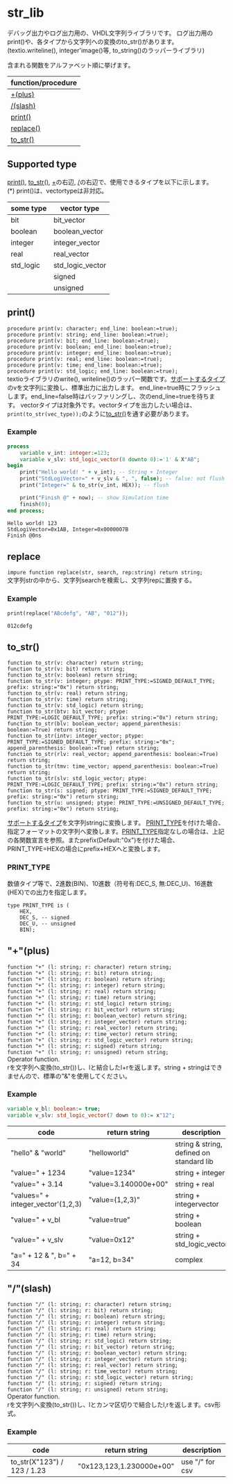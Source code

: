 # str_lib
デバッグ出力やログ出力用の、VHDL文字列ライブラリです。
ログ出力用のprint()や、各タイプから文字列への変換のto_str()があります。
(textio.writeline(), integer'image()等, to_string()のラッパーライブラリ)

含まれる関数をアルファベット順に挙げます。

| function/procedure |
| - |
| [+(plus)](#plus) |
| [/(slash)](#slash) |
| [print()](#print)
| [replace()](#replace) |
| [to_str()](#to_str) |

## Supported type
[print()](#print), [to_str()](#to_str), [+](#+)の右辺, [/](#/)の右辺で、使用できるタイプを以下に示します。  
(*) print()は、vectortypeは非対応。

| some type | vector type | 
| - | - |
| bit | bit_vector |
| boolean | boolean_vector |
| integer | integer_vector |
| real | real_vector |
| std_logic | std_logic_vector |
| |  signed
| | unsigned |

## print()
`procedure print(v: character; end_line: boolean:=true);`  
`procedure print(v: string; end_line: boolean:=true);`  
`procedure print(v: bit; end_line: boolean:=true);`  
`procedure print(v: boolean; end_line: boolean:=true);`  
`procedure print(v: integer; end_line: boolean:=true);`  
`procedure print(v: real; end_line: boolean:=true);`  
`procedure print(v: time; end_line: boolean:=true);`  
`procedure print(v: std_logic; end_line: boolean:=true);`  
textioライブラリのwrite(), writeline()のラッパー関数です。[サポートするタイプ](#supported-type)のvを文字列に変換し、標準出力に出力します。
end_line=true時にフラッシュします。end_line=false時はバッファリングし、次のend_line=trueを待ちます。
vectorタイプは対象外です。vectorタイプを出力したい場合は、`print(to_str(vec_type));`のように[to_str()](#to_str)を通す必要があります。

### Example
```VHDL
process
    variable v_int: integer:=123;
    variable v_slv: std_logic_vector(8 downto 0):='1' & X"AB";
begin
    print("Hello world! " + v_int); -- String + Integer
    print("StdLogiVector=" + v_slv & ", ", false); -- false: not flush
    print("Integer=" & to_str(v_int, HEX)); -- flush

    print("Finish @" + now); -- show Simulation time
    finish(0);
end process;
```
```log
Hello world! 123
StdLogiVector=0x1AB, Integer=0x0000007B
Finish @0ns
```

## replace
`impure function replace(str, search, rep:string) return string;`  
文字列strの中から、文字列searchを検索し、文字列repに置換する。

### Example
```VHDL
print(replace("ABcdefg", "AB", "012"));
```
```log
012cdefg
```

## to_str()
`function to_str(v: character) return string;`  
`function to_str(v: bit) return string;`  
`function to_str(v: boolean) return string;`  
`function to_str(v: integer; ptype: PRINT_TYPE:=SIGNED_DEFAULT_TYPE; prefix: string:="0x") return string;`  
`function to_str(v: real) return string;`  
`function to_str(v: time) return string;`  
`function to_str(v: std_logic) return string;`  
`function to_str(btv: bit_vector; ptype: PRINT_TYPE:=LOGIC_DEFAULT_TYPE; prefix: string:="0x") return string;`  
`function to_str(blv: boolean_vector; append_parenthesis: boolean:=True) return string;`  
`function to_str(intv: integer_vector; ptype: PRINT_TYPE:=SIGNED_DEFAULT_TYPE; prefix: string:="0x"; append_parenthesis: boolean:=True) return string;`  
`function to_str(rlv: real_vector; append_parenthesis: boolean:=True) return string;`  
`function to_str(tmv: time_vector; append_parenthesis: boolean:=True) return string;`  
`function to_str(slv: std_logic_vector; ptype: PRINT_TYPE:=LOGIC_DEFAULT_TYPE; prefix: string:="0x") return string;`  
`function to_str(s: signed; ptype: PRINT_TYPE:=SIGNED_DEFAULT_TYPE; prefix: string:="0x") return string;`  
`function to_str(u: unsigned; ptype: PRINT_TYPE:=UNSIGNED_DEFAULT_TYPE; prefix: string:="0x") return string;`  

[サポートするタイプ](#supported-type)を文字列stringに変換します。 [PRINT_TYPE](#print_type)を付けた場合、指定フォーマットの文字列へ変換します。[PRINT_TYPE](#print_type)指定なしの場合は、上記の各関数宣言を参照。またprefix(Default:"0x")を付けた場合、PRINT_TYPE=HEXの場合にprefix+HEXへと変換します。

### PRINT_TYPE
数値タイプ等で、2進数(BIN)、10進数（符号有:DEC_S, 無:DEC_U)、16進数(HEX)での出力を指定します。
```
type PRINT_TYPE is (
    HEX,
    DEC_S, -- signed
    DEC_U, -- unsigned
    BIN);
```

## "+"(plus)
`function "+" (l: string; r: character) return string;`  
`function "+" (l: string; r: bit) return string;`  
`function "+" (l: string; r: boolean) return string;`  
`function "+" (l: string; r: integer) return string;`  
`function "+" (l: string; r: real) return string;`  
`function "+" (l: string; r: time) return string;`  
`function "+" (l: string; r: std_logic) return string;`  
`function "+" (l: string; r: bit_vector) return string;`  
`function "+" (l: string; r: boolean_vector) return string;`  
`function "+" (l: string; r: integer_vector) return string;`  
`function "+" (l: string; r: real_vector) return string;`  
`function "+" (l: string; r: time_vector) return string;`  
`function "+" (l: string; r: std_logic_vector) return string;`  
`function "+" (l: string; r: signed) return string;`  
`function "+" (l: string; r: unsigned) return string;`  
Operator function.  
rを文字列へ変換(to_str())し、lと結合したl+rを返します。string + stringはできませんので、標準の"&"を使用してください。

### Example
```VHDL
variable v_bl: boolean:= true; 
variable v_slv: std_logic_vector(7 down to 0):= x"12";
```
| code | return string | description | 
| - | - | - |
| "hello" & "world" | "helloworld" | string & string, defined on standard lib |
| "value=" + 1234 | "value=1234" | string + integer |
| "value=" + 3.14 | "value=3.140000e+00" | string + real |
| "values=" + integer_vector'(1,2,3)| "value=(1,2,3)" | string + integervector |
| "value=" + v_bl | "value=true" | string + boolean |
| "value=" + v_slv | "value=0x12" | string + std_logic_vector |
| "a=" + 12 & ", b=" + 34 | "a=12, b=34" | complex |

## "/"(slash)
`function "/" (l: string; r: character) return string;`  
`function "/" (l: string; r: bit) return string;`  
`function "/" (l: string; r: boolean) return string;`  
`function "/" (l: string; r: integer) return string;`  
`function "/" (l: string; r: real) return string;`  
`function "/" (l: string; r: time) return string;`  
`function "/" (l: string; r: std_logic) return string;`  
`function "/" (l: string; r: bit_vector) return string;`  
`function "/" (l: string; r: boolean_vector) return string;`  
`function "/" (l: string; r: integer_vector) return string;`  
`function "/" (l: string; r: real_vector) return string;`  
`function "/" (l: string; r: time_vector) return string;`  
`function "/" (l: string; r: std_logic_vector) return string;`  
`function "/" (l: string; r: signed) return string;`  
`function "/" (l: string; r: unsigned) return string;`  
Operator function.  
rを文字列へ変換(to_str())し、lとカンマ区切りで結合したl,rを返します。csv形式。


### Example
| code | return string | description | 
| - | - | - |
| to_str(X"123") / 123 / 1.23 | "0x123,123,1.230000e+00" | use "/" for csv |





